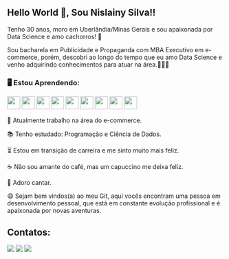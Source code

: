 ## Hello World 👋, Sou Nislainy Silva!!

Tenho 30 anos, moro em Uberlândia/Minas Gerais e sou apaixonada por Data Science e amo cachorros! 💜

Sou bacharela em Publicidade e Propaganda com MBA Executivo em e-commerce, porém, descobri ao longo do tempo que eu amo Data Science e venho adquirindo conhecimentos para atuar na área.👩🏽‍💻 


### **🖥  Estou Aprendendo:**


<img loading="lazy" src="https://cdn.jsdelivr.net/gh/devicons/devicon/icons/python/python-original.svg" width="30" height="30"/>            <img loading="lazy" src="https://cdn.jsdelivr.net/gh/devicons/devicon/icons/numpy/numpy-original.svg" width="30" height="30"/>            <img loading="lazy" src="https://cdn.jsdelivr.net/gh/devicons/devicon/icons/pandas/pandas-original.svg" width="30" height="30"/>            <img loading="lazy" src="https://cdn.jsdelivr.net/gh/devicons/devicon/icons/mysql/mysql-original.svg" width="30" height="30"/>             <img loading="lazy" src="https://cdn.jsdelivr.net/gh/devicons/devicon/icons/java/java-original.svg" width="30" height="30"/>            <img loading="lazy" src="https://cdn.jsdelivr.net/gh/devicons/devicon/icons/vscode/vscode-original.svg" width="30" height="30"/>            <img loading="lazy" src="https://cdn.jsdelivr.net/gh/devicons/devicon/icons/sqlite/sqlite-original.svg" width="30" height="30"/>            <img loading="lazy" src="https://cdn.jsdelivr.net/gh/devicons/devicon/icons/rstudio/rstudio-original.svg" width="30" height="30"/>        <img loading="lazy" 
src="https://cdn.jsdelivr.net/gh/devicons/devicon/icons/jupyter/jupyter-original.svg" width="30" height="30"/> 

                

          
          

🛒 Atualmente trabalho na área do e-commerce.

📚 Tenho estudado: Programação e Ciência de Dados.

⏳ Estou em transição de carreira e me sinto muito mais feliz.    

☕ Não sou amante do café, mas um capuccino me deixa feliz. 

🎤 Adoro cantar. 
          
😄 Sejam bem vindos(a) ao meu Git, aqui vocês encontram uma pessoa em desenvolvimento pessoal, que está em constante evolução profissional e é apaixonada por novas aventuras.


## Contatos:

<div>

<a href="https://instagram.com/nislainysilva" target="_blank"><img loading="lazy" src="https://img.shields.io/badge/-Instagram-%23E4405F?style=for-the-badge&logo=instagram&logoColor=white" target="_blank"></a>
<a href = "mailto:nislainysilva@gmail.com"><img loading="lazy" src="https://img.shields.io/badge/Gmail-D14836?style=for-the-badge&logo=gmail&logoColor=white" target="_blank"></a>
<a href="https://www.linkedin.com/in/nislainy-alves-599652208" target="_blank"><img loading="lazy" src="https://img.shields.io/badge/-LinkedIn-%230077B5?style=for-the-badge&logo=linkedin&logoColor=white" target="_blank"></a>   
</div>
